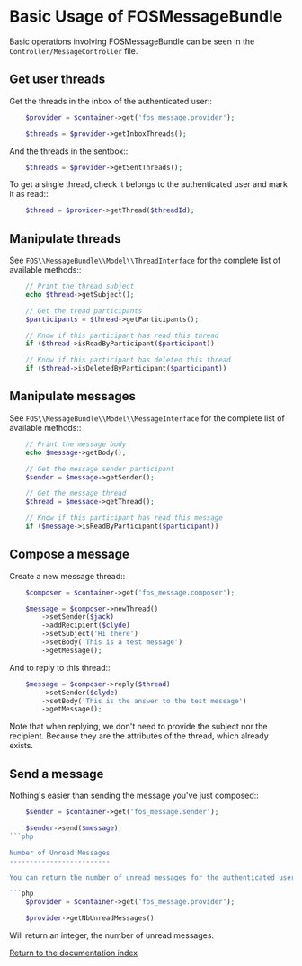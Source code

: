 Basic Usage of FOSMessageBundle
===============================

Basic operations involving FOSMessageBundle can be seen in the
`Controller/MessageController` file.

Get user threads
----------------

Get the threads in the inbox of the authenticated user::

```php
    $provider = $container->get('fos_message.provider');

    $threads = $provider->getInboxThreads();
```

And the threads in the sentbox::

```php
    $threads = $provider->getSentThreads();
```

To get a single thread, check it belongs to the authenticated user and mark it as read::

```php
    $thread = $provider->getThread($threadId);
```

Manipulate threads
------------------

See `FOS\\MessageBundle\\Model\\ThreadInterface` for the complete list of available methods::

```php
    // Print the thread subject
    echo $thread->getSubject();

    // Get the tread participants
    $participants = $thread->getParticipants();

    // Know if this participant has read this thread
    if ($thread->isReadByParticipant($participant))

    // Know if this participant has deleted this thread
    if ($thread->isDeletedByParticipant($participant))
```

Manipulate messages
-------------------

See ``FOS\\MessageBundle\\Model\\MessageInterface`` for the complete list of available methods::

```php
    // Print the message body
    echo $message->getBody();

    // Get the message sender participant
    $sender = $message->getSender();

    // Get the message thread
    $thread = $message->getThread();

    // Know if this participant has read this message
    if ($message->isReadByParticipant($participant))
```

Compose a message
--------------

Create a new message thread::

```php
    $composer = $container->get('fos_message.composer');

    $message = $composer->newThread()
        ->setSender($jack)
        ->addRecipient($clyde)
        ->setSubject('Hi there')
        ->setBody('This is a test message')
        ->getMessage();
```

And to reply to this thread::

```php
    $message = $composer->reply($thread)
        ->setSender($clyde)
        ->setBody('This is the answer to the test message')
        ->getMessage();
```

Note that when replying, we don't need to provide the subject nor the recipient.
Because they are the attributes of the thread, which already exists.

Send a message
--------------

Nothing's easier than sending the message you've just composed::

```php
    $sender = $container->get('fos_message.sender');

    $sender->send($message);
```php

Number of Unread Messages
-------------------------

You can return the number of unread messages for the authenticated user with::

```php
    $provider = $container->get('fos_message.provider');

    $provider->getNbUnreadMessages()
```

Will return an integer, the number of unread messages.

[Return to the documentation index](00-index.md)
